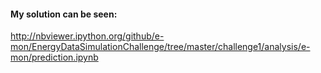 #### My solution can be seen:
http://nbviewer.ipython.org/github/e-mon/EnergyDataSimulationChallenge/tree/master/challenge1/analysis/e-mon/prediction.ipynb
